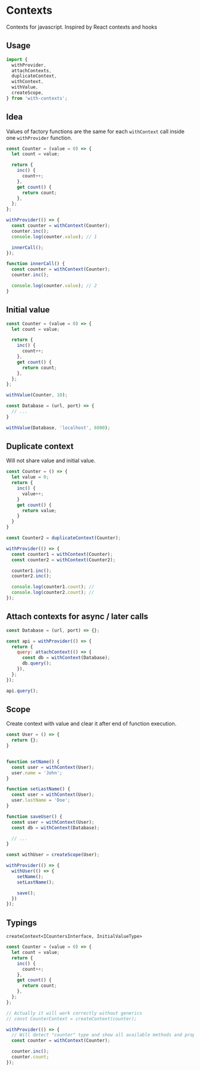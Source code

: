 # Contexts

Contexts for javascript. Inspired by React contexts and hooks

## Usage

```js
import {
  withProvider,
  attachContexts,
  duplicateContext,
  withContext,
  withValue,
  createScope,
} from 'with-contexts';
```

## Idea

Values of factory functions are the same for each `withContext` call inside one `withProvider` function.


```js
const Counter = (value = 0) => {
  let count = value;

  return {
    inc() {
      count++;
    },
    get count() {
      return count;
    },
  };
};

withProvider(() => {
  const counter = withContext(Counter);
  counter.inc();
  console.log(counter.value); // 1

  innerCall();
});

function innerCall() {
  const counter = withContext(Counter);
  counter.inc();

  console.log(counter.value); // 2
}
```

## Initial value

```js
const Counter = (value = 0) => {
  let count = value;

  return {
    inc() {
      count++;
    },
    get count() {
      return count;
    },
  };
};

withValue(Counter, 10);
```

```js
const Database = (url, port) => {
  // ...
}

withValue(Database, 'localhost', 6000);
```

## Duplicate context

Will not share value and initial value.

```js
const Counter = () => {
  let value = 0;
  return {
    inc() {
      value++;
    }
    get count() {
      return value;
    }
  }
}

const Counter2 = duplicateContext(Counter);

withProvider(() => {
  const counter1 = withContext(Counter);
  const counter2 = withContext(Counter2);

  counter1.inc();
  counter2.inc();

  console.log(counter1.count); // 
  console.log(counter2.count); // 
});
```

## Attach contexts for async / later calls

```js
const Database = (url, port) => {};

const api = withProvider(() => {
  return {
    query: attachContext(() => {
      const db = withContext(Database);
      db.query();
    }),
  };
});

api.query();
```

## Scope

Create context with value and clear it after end of function execution.

```js
const User = () => {
  return {};
}


function setName() {
  const user = withContext(User);
  user.name = 'John';
}

function setLastName() {
  const user = withContext(User);
  user.lastName = 'Doe';
}

function saveUser() {
  const user = withContext(User);
  const db = withContext(Database);

  // ...
}

const withUser = createScope(User);

withProvider(() => {
  withUser(() => {
    setName();
    setLastName();

    save();
  })
});
```

## Typings

```
createContext<ICountersInterface, InitialValueType>
```

```ts
const Counter = (value = 0) => {
  let count = value;
  return {
    inc() {
      count++;
    },
    get count() {
      return count;
    },
  };
};

// Actually it will work correctly without generics
// const CounterContext = createContext(counter);

withProvider(() => {
  // Will detect "counter" type and show all available methods and props
  const counter = withContext(Counter);

  counter.inc();
  counter.count;
});
```
